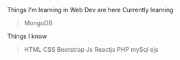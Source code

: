 Things I'm learning in Web Dev are here
Currently learning
>MongoDB

Things I know
>HTML
> CSS
> Bootstrap
> Js
> Reactjs
> PHP mySql
> ejs
